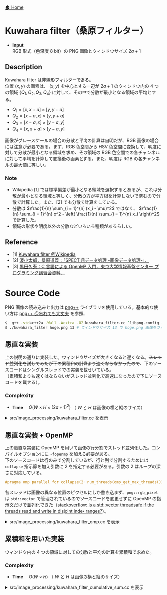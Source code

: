 [🏠 Home](../index.md#7-image-processing)

# Kuwahara filter（桑原フィルター）
- **Input**  
  RGB 形式（色深度 8 bit）の PNG 画像とウィンドウサイズ $2 a + 1$


## Description
Kuwahara filter は非線形フィルターである。  
位置 $(x, y)$ の画素は、 $(x, y)$ を中心とする一辺が $2 a + 1$ のウィンドウ内の 4 つの領域 $\lbrace Q_1, Q_2, Q_3, Q_4 \rbrace$ に対して、その中で分散が最小となる領域の平均とする。

- $Q_1 = [x, x + a] \times [y, y + a]$
- $Q_2 = [x - a, x] \times [y, y + a]$
- $Q_3 = [x - a, x] \times [y - a, y]$
- $Q_4 = [x, x + a] \times [y - a, y]$

画像がグレースケールの場合の分散と平均の計算は自明だが、RGB 画像の場合には注意が必要である。まず、RGB 色空間から HSV 色空間に変換して、明度に対して分散が最小となる領域を求め、その領域の RGB 色空間での各チャンネルに対して平均を計算して変換後の画素とする。また、明度は RGB の各チャンネルの最大値に等しい。

### Note
- Wikipedia [1] では標準偏差が最小となる領域を選択するとあるが、これは分散が最小となる領域と等しく、分散の方が平方根を計算しないで済むので分散で計算した。また、[2] でも分散で計算をしている。
- 分散は $\frac{1}{n} \sum_{i = 1}^{n} (x_i - \mu)^2$ ではなく、 $\frac{1}{n} \sum_{i = 1}^{n} x^2 - \left( \frac{1}{n} \sum_{i = 1}^{n} x_i \right)^2$ で計算した。
- 領域の形状や明度以外の分散などいろいろ種類があるらしい。


## Reference
 - [1] [Kuwahara filter @Wikipedia](https://en.wikipedia.org/wiki/Kuwahara_filter)
 - [2] [湊小太郎，桑原道義：「SPECT 用データ処理 -画像データ処理-」．](https://www.jstage.jst.go.jp/article/mit/2/2/2_91/_pdf)
 - [3] [黒田久泰：C 言語による OpenMP 入門．東京大学情報基盤センター プログラミング講習会資料．](https://www.cc.u-tokyo.ac.jp/events/lectures/03/kosyu-openmp_c.pdf)


# Source Code
PNG 画像の読み込みと出力は [png++](https://www.nongnu.org/pngpp/doc/0.2.9/index.html) ライブラリを使用している。基本的な使い方は [png++ ＠忘れても大丈夫](https://kyopro.hateblo.jp/entry/2023/02/01/145344) を参照。
```bash
$  g++ -std=c++2a -Wall -Wextra -O2 kuwahara_filter.cc `libpng-config --cflags --ldflags` -o kuwahara_filter # コンパイル
$ ./kuwahara_filter hoge.png 13 # ウィンドウサイズ 13 で hoge.png 画像をフィルタリング
```

## 愚直な実装
上の説明の通りに実装した。ウィンドウサイズが大きくなると遅くなる。~~スレッド並列化を試してみたが下の累積和の計算より速くならなかったので~~、下のソースコードはシングルスレッドでの実装を載せいている。  
（累積和よりも速くはならないがスレッド並列化で高速になったので下にソースコードを載せる）。

### Complexity
- **Time**　 $O(W \times H \times (2 a + 1)^2)$ （ $W$ と $H$ は画像の横と縦のサイズ）

<details>
<summary>src/image_processing/kuwahara_filter.cc を表示</summary>

```cpp
#include <png++/png.hpp>

#include <algorithm>
#include <cctype>
#include <cfloat>
#include <cmath>

// ---------------------8<------- start of library -------8<--------------------
using Image = png::image<png::rgb_pixel>;

Image KuwaharaFilter(const Image &org, uint32_t window_size = 5) {
    const uint32_t W = org.get_width(), H = org.get_height();
    Image img(W, H);

    using ld = long double;
    const int sub_size = window_size / 2;
    auto get_range = [sub_size, W, H](int x, int y, uint32_t idx) -> std::tuple<uint32_t, uint32_t, uint32_t, uint32_t> {
        uint32_t lx = x, ly = y, ux = x, uy = y;
        if (idx == 0) { // left up
            lx = std::clamp(x - sub_size, 0, (int)W - 1);
            ly = std::clamp(y - sub_size, 0, (int)H - 1);
        }
        else if (idx == 1) { // right up
            ly = std::clamp(y - sub_size, 0, (int)H - 1);
            ux = std::clamp(x + sub_size, 0, (int)W - 1);
        }
        else if (idx == 2) { // left down
            lx = std::clamp(x - sub_size, 0, (int)W - 1);
            uy = std::clamp(y + sub_size, 0, (int)H - 1);
        }
        else if (idx == 3) { // right down
            ux = std::clamp(x + sub_size, 0, (int)W - 1);
            uy = std::clamp(y + sub_size, 0, (int)H - 1);
        }
        return {lx, ly, ux, uy};
    };

    for (uint32_t y = 0; y < H; ++y) {
        for (uint32_t x = 0; x < W; ++x) {
            ld min_variance = LDBL_MAX;

            for (uint32_t idx = 0; idx < 4; ++idx) {
                const auto [lx, ly, ux, uy] = get_range(x, y, idx);
                const uint32_t num = (ux - lx + 1) * (uy - ly + 1);
                if (num == 1) continue;

                uint32_t sum = 0, sum_red = 0, sum_green = 0, sum_blue = 0;;
                uint64_t sum_p2 = 0;
                for (uint32_t yy = ly; yy <= uy; ++yy) {
                    for (uint32_t xx = lx; xx <= ux; ++xx) {
                        const png::rgb_pixel &p = org[yy][xx];

                        // HSV色空間の明度を取得（R, G, B の最大値に等しい）
                        const uint32_t value = std::max({p.red, p.green, p.blue});
                        sum += value;
                        sum_p2 += value * value;
                        sum_red += p.red;
                        sum_green += p.green;
                        sum_blue += p.blue;
                    }
                }

                // 標準偏差が最小の領域と分散が最小の領域は等しいので分散で計算
                const ld var = (ld)sum_p2 / num - std::pow((ld)sum / num, 2.0);

                // Update
                if (var < min_variance) {
                    min_variance = var;
                    img[y][x].red = std::round(sum_red / (ld)num);
                    img[y][x].green = std::round(sum_green / (ld)num);
                    img[y][x].blue = std::round(sum_blue / (ld)num);
                }
            }
        }
    }
    return img;
}
// ---------------------8<------- end of library   -------8<---------------------

int main(int argc, char **argv) {
    std::string file_path;
    uint32_t window_size = 5;
    for (int i = 0; i < argc; ++i) {
        std::string para(argv[i]);
        // Check only unsigned int window size and PNG image for simplicity.
        if (std::all_of(para.cbegin(), para.cend(), isdigit)) {
            window_size = std::stoi(para);
        }
        else if (para.ends_with(".png")) {
            file_path = para;
        }
    }

    try {
        Image img(file_path);
        auto result_img = KuwaharaFilter(img, window_size);
        result_img.write(file_path.substr(0, file_path.size() - 4) + "_kuwahara.png");
    } catch (png::error &e) {
        std::cerr << e.what() << std::endl;
    }

    return 0;
}
```
</details>


## 愚直な実装 + OpenMP
上の愚直な実装に OpenMP を用いて画像の行分割でスレッド並列化した。コンパイルオプションにに `-fopenmp` を加える必要がある。  
下のソースコードは行のみで分割しているが、行と列で分割するためには `collapse` 指示節を加え引数に 2 を指定する必要がある。引数の 2 はループの深さに対応している。   
```cpp
#pragma omp parallel for collapse(2) num_threads(omp_get_max_threads())
```
各スレッドは画像の異なる位置のピクセルにしか書き込まず、`png::rgb_pixel` は `std::vector` で管理されているのでソースコードを変更せずに OpenMP の指示文だけで並列化できた（[stackoverflow: Is a std::vector threadsafe if the threads read and write in disjoint index ranges?](https://stackoverflow.com/questions/39163532/is-a-stdvector-threadsafe-if-the-threads-read-and-write-in-disjoint-index-rang)）。

<details>
<summary>src/image_processing/kuwahara_filter_omp.cc を表示</summary>

```cpp
#include <png++/png.hpp>

#ifdef _OPENMP
#include <omp.h>
#endif

#include <algorithm>
#include <cctype>
#include <cfloat>
#include <cmath>

// ---------------------8<------- start of library -------8<--------------------
using Image = png::image<png::rgb_pixel>;

Image KuwaharaFilter(const Image &org, uint32_t window_size = 5) {
    const uint32_t W = org.get_width(), H = org.get_height();
    Image img(W, H);

    using ld = long double;
    const int sub_size = window_size / 2;
    auto get_range = [sub_size, W, H](int x, int y, uint32_t idx) -> std::tuple<uint32_t, uint32_t, uint32_t, uint32_t> {
        uint32_t lx = x, ly = y, ux = x, uy = y;
        if (idx == 0) { // left up
            lx = std::clamp(x - sub_size, 0, (int)W - 1);
            ly = std::clamp(y - sub_size, 0, (int)H - 1);
        }
        else if (idx == 1) { // right up
            ly = std::clamp(y - sub_size, 0, (int)H - 1);
            ux = std::clamp(x + sub_size, 0, (int)W - 1);
        }
        else if (idx == 2) { // left down
            lx = std::clamp(x - sub_size, 0, (int)W - 1);
            uy = std::clamp(y + sub_size, 0, (int)H - 1);
        }
        else if (idx == 3) { // right down
            ux = std::clamp(x + sub_size, 0, (int)W - 1);
            uy = std::clamp(y + sub_size, 0, (int)H - 1);
        }
        return {lx, ly, ux, uy};
    };

#pragma omp parallel for num_threads(omp_get_max_threads())
    for (uint32_t y = 0; y < H; ++y) {
        for (uint32_t x = 0; x < W; ++x) {
            ld min_variance = LDBL_MAX;

            for (uint32_t idx = 0; idx < 4; ++idx) {
                const auto [lx, ly, ux, uy] = get_range(x, y, idx);
                const uint32_t num = (ux - lx + 1) * (uy - ly + 1);
                if (num == 1) continue;

                uint32_t sum = 0, sum_red = 0, sum_green = 0, sum_blue = 0;;
                uint64_t sum_p2 = 0;
                for (uint32_t yy = ly; yy <= uy; ++yy) {
                    for (uint32_t xx = lx; xx <= ux; ++xx) {
                        const png::rgb_pixel &p = org[yy][xx];

                        // HSV色空間の明度を取得（R, G, B の最大値に等しい）
                        const uint32_t value = std::max({p.red, p.green, p.blue});
                        sum += value;
                        sum_p2 += value * value;
                        sum_red += p.red;
                        sum_green += p.green;
                        sum_blue += p.blue;
                    }
                }

                // 標準偏差が最小の領域と分散が最小の領域は等しいので分散で計算
                const ld var = (ld)sum_p2 / num - std::pow((ld)sum / num, 2.0);

                // Update
                if (var < min_variance) {
                    min_variance = var;
                    img[y][x].red = std::round(sum_red / (ld)num);
                    img[y][x].green = std::round(sum_green / (ld)num);
                    img[y][x].blue = std::round(sum_blue / (ld)num);
                }
            }
        }
    }
    return img;
}
// ---------------------8<------- end of library   -------8<---------------------

int main(int argc, char **argv) {
    std::string file_path;
    uint32_t window_size = 5;
    for (int i = 0; i < argc; ++i) {
        std::string para(argv[i]);
        // Check only unsigned int window size and PNG image for simplicity.
        if (std::all_of(para.cbegin(), para.cend(), isdigit)) {
            window_size = std::stoi(para);
        }
        else if (para.ends_with(".png")) {
            file_path = para;
        }
    }

    try {
        Image img(file_path);
        auto result_img = KuwaharaFilter(img, window_size);
        result_img.write(file_path.substr(0, file_path.size() - 4) + "_kuwahara.png");
    } catch (png::error &e) {
        std::cerr << e.what() << std::endl;
    }

    return 0;
}
```

</details>


## 累積和を用いた実装
ウィンドウ内の 4 つの領域に対しての分散と平均の計算を累積和で求めた。

### Complexity
- **Time**　 $O(W \times H)$ （ $W$ と $H$ は画像の横と縦のサイズ）

<details>
<summary>src/image_processing/kuwahara_filter_cumulative_sum.cc を表示</summary>

```cpp
#include <png++/png.hpp>

#include <algorithm>
#include <cctype>
#include <cfloat>
#include <cmath>

// ---------------------8<------- start of library -------8<--------------------
using Image = png::image<png::rgb_pixel>;

template<typename T>
T Sum(const std::vector<std::vector<T>> &v, const uint32_t sx, const uint32_t sy, const uint32_t rx, const uint32_t ry) {
    return v[ry + 1][rx + 1] - v[ry + 1][sx] - v[sy][rx + 1] + v[sy][sx];
}

Image KuwaharaFilter(const Image &org, uint32_t window_size = 5) {
    const uint32_t W = org.get_width(), H = org.get_height();

    Image img(W, H);
    std::vector<std::vector<uint32_t>> sum(H + 1, std::vector<uint32_t>(W + 1, 0));
    std::vector<std::vector<uint64_t>> sum_p2(H + 1, std::vector<uint64_t>(W + 1, 0));
    std::vector<std::vector<uint32_t>> sum_r(H + 1, std::vector<uint32_t>(W + 1, 0));
    std::vector<std::vector<uint32_t>> sum_g(H + 1, std::vector<uint32_t>(W + 1, 0));
    std::vector<std::vector<uint32_t>> sum_b(H + 1, std::vector<uint32_t>(W + 1, 0));

    for (uint32_t y = 0; y < H; ++y) {
        for (uint32_t x = 0; x < W; ++x) {
            const png::rgb_pixel &p = org[y][x];
            const uint32_t value = std::max({p.red, p.green, p.blue});
            sum[y + 1][x + 1] = value + sum[y + 1][x] + sum[y][x + 1] - sum[y][x];
            sum_p2[y + 1][x + 1] = value * value + sum_p2[y + 1][x] + sum_p2[y][x + 1] - sum_p2[y][x];
            sum_r[y + 1][x + 1] = p.red + sum_r[y + 1][x] + sum_r[y][x + 1] - sum_r[y][x];
            sum_g[y + 1][x + 1] = p.green + sum_g[y + 1][x] + sum_g[y][x + 1] - sum_g[y][x];
            sum_b[y + 1][x + 1] = p.blue + sum_b[y + 1][x] + sum_b[y][x + 1] - sum_b[y][x];
        }
    }

    const int sub_size = window_size / 2;
    auto get_range = [sub_size, W, H](int x, int y, uint32_t idx) -> std::tuple<uint32_t, uint32_t, uint32_t, uint32_t> {
        uint32_t lx = x, ly = y, ux = x, uy = y;
        if (idx == 0) { // left up
            lx = std::clamp(x - sub_size, 0, (int)W - 1);
            ly = std::clamp(y - sub_size, 0, (int)H - 1);
        }
        else if (idx == 1) { // right up
            ly = std::clamp(y - sub_size, 0, (int)H - 1);
            ux = std::clamp(x + sub_size, 0, (int)W - 1);
        }
        else if (idx == 2) { // left down
            lx = std::clamp(x - sub_size, 0, (int)W - 1);
            uy = std::clamp(y + sub_size, 0, (int)H - 1);
        }
        else if (idx == 3) { // right down
            ux = std::clamp(x + sub_size, 0, (int)W - 1);
            uy = std::clamp(y + sub_size, 0, (int)H - 1);
        }
        return {lx, ly, ux, uy};
    };

    using ld = long double;
    for (uint32_t y = 0; y < H; ++y) {
        for (uint32_t x = 0; x < W; ++x) {
            ld min_var = LDBL_MAX;

            for (uint32_t idx = 0; idx < 4; ++idx) {
                const auto [lx, ly, ux, uy] = get_range(x, y, idx);
                const uint32_t num = (ux - lx + 1) * (uy - ly + 1);
                if (num == 1) continue;

                const ld sum_sub = Sum(sum, lx, ly, ux, uy);
                const ld sum_sqr_sub = Sum(sum_p2, lx, ly, ux, uy);

                // 標準偏差が最小の領域と分散が最小の領域は等しいので分散で計算
                const ld var = sum_sqr_sub / num - std::pow(sum_sub / num, 2.0);

                if (var < min_var) {
                    min_var = var;
                    img[y][x].red = std::round(Sum(sum_r, lx, ly, ux, uy) / (ld)num);
                    img[y][x].green = std::round(Sum(sum_g, lx, ly, ux, uy) / (ld)num);
                    img[y][x].blue = std::round(Sum(sum_b, lx, ly, ux, uy) / (ld)num);
                }
            }
        }
    }
    return img;
}
// ---------------------8<------- end of library   -------8<---------------------

int main(int argc, char **argv) {
    std::string file_path;
    uint32_t window_size = 5;
    for (int i = 0; i < argc; ++i) {
        std::string para(argv[i]);
        // Check only unsigned int window size and PNG image for simplicity.
        if (std::all_of(para.cbegin(), para.cend(), isdigit)) {
            window_size = std::stoi(para);
        }
        else if (para.ends_with(".png")) {
            file_path = para;
        }
    }

    try {
        Image img(file_path);
        auto result_img = KuwaharaFilter(img, window_size);
        result_img.write(file_path.substr(0, file_path.size() - 4) + "_kuwahara.png");
    } catch (png::error &e) {
        std::cerr << e.what() << std::endl;
    }

    return 0;
}
```

</details>
